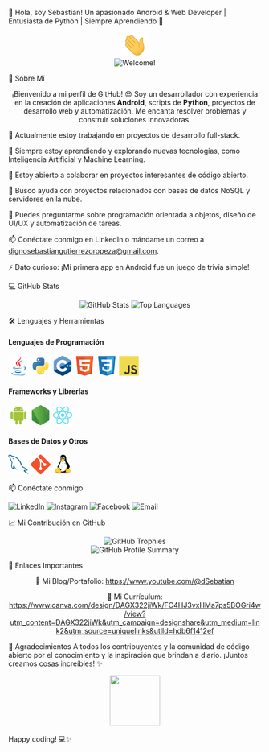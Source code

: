 👋 Hola, soy Sebastian!
Un apasionado Android & Web Developer | Entusiasta de Python | Siempre Aprendiendo 🚀
<div align="center">
<img src="https://github.com/ABSphreak/ABSphreak/blob/master/gifs/Hi.gif" width="50px"/>
</div>

<div align="center">
<img src="https://i.imgur.com/dTYwdG1.gif" alt="Welcome!" width="400"/>
</div>

🌟 Sobre Mí
<p align="center">
¡Bienvenido a mi perfil de GitHub! 😎 Soy un desarrollador con experiencia en la creación de aplicaciones <b>Android</b>, scripts de <b>Python</b>, proyectos de desarrollo web y automatización. Me encanta resolver problemas y construir soluciones innovadoras.
</p>

🔭 Actualmente estoy trabajando en proyectos de desarrollo full-stack.

🌱 Siempre estoy aprendiendo y explorando nuevas tecnologías, como Inteligencia Artificial y Machine Learning.

👯 Estoy abierto a colaborar en proyectos interesantes de código abierto.

🤔 Busco ayuda con proyectos relacionados con bases de datos NoSQL y servidores en la nube.

💬 Puedes preguntarme sobre programación orientada a objetos, diseño de UI/UX y automatización de tareas.

📫 Conéctate conmigo en LinkedIn o mándame un correo a dignosebastiangutierrezoropeza@gmail.com.

⚡ Dato curioso: ¡Mi primera app en Android fue un juego de trivia simple!

💻 GitHub Stats
<div align="center">
<img src="https://github-readme-stats.vercel.app/api?username=Naitsabes-Dig&show_icons=true&count_private=true&theme=radical" alt="GitHub Stats" width="500"/>
<img src="https://github-readme-stats.vercel.app/api/top-langs/?username=Naitsabes-Dig&layout=compact&theme=radical" alt="Top Languages" width="350"/>
</div>

🛠 Lenguajes y Herramientas
<div align="center">
<h4 align="left">Lenguajes de Programación</h4>
<p align="left">
<img src="https://raw.githubusercontent.com/devicons/devicon/master/icons/java/java-original.svg" alt="Java" width="40" height="40"/>
<img src="https://raw.githubusercontent.com/devicons/devicon/master/icons/python/python-original.svg" alt="Python" width="40" height="40"/>
<img src="https://raw.githubusercontent.com/devicons/devicon/master/icons/cplusplus/cplusplus-original.svg" alt="C++" width="40" height="40"/>
<img src="https://raw.githubusercontent.com/devicons/devicon/master/icons/html5/html5-original.svg" alt="HTML5" width="40" height="40"/>
<img src="https://raw.githubusercontent.com/devicons/devicon/master/icons/css3/css3-original.svg" alt="CSS3" width="40" height="40"/>
<img src="https://raw.githubusercontent.com/devicons/devicon/master/icons/javascript/javascript-original.svg" alt="JS" width="40" height="40"/>
</p>

<h4 align="left">Frameworks y Librerías</h4>
<p align="left">
<img src="https://raw.githubusercontent.com/devicons/devicon/master/icons/android/android-original.svg" alt="Android" width="40" height="40"/>
<img src="https://raw.githubusercontent.com/devicons/devicon/master/icons/nodejs/nodejs-original.svg" alt="NodeJS" width="40" height="40"/>
<img src="https://raw.githubusercontent.com/devicons/devicon/master/icons/react/react-original.svg" alt="React" width="40" height="40"/>
</p>

<h4 align="left">Bases de Datos y Otros</h4>
<p align="left">
<img src="https://raw.githubusercontent.com/devicons/devicon/master/icons/mysql/mysql-original.svg" alt="MySQL" width="40" height="40"/>
<img src="https://raw.githubusercontent.com/devicons/devicon/master/icons/git/git-original.svg" alt="Git" width="40" height="40"/>
<img src="https://raw.githubusercontent.com/devicons/devicon/master/icons/linux/linux-original.svg" alt="Linux" width="40" height="40"/>
</p>
</div>

📫 Conéctate conmigo
<p align="left">
<a href="https://www.linkedin.com/in/dsgutierrez/" target="_blank">
<img src="https://img.shields.io/badge/LinkedIn-%230077B5.svg?&style=for-the-badge&logo=linkedin&logoColor=white" alt="LinkedIn"/>
</a>
<a href="https://www.instagram.com/see.bass.tiann" target="_blank">
<img src="https://img.shields.io/badge/Instagram-%23E4405F.svg?&style=for-the-badge&logo=instagram&logoColor=white" alt="Instagram"/>
</a>
<a href="https://www.facebook.com/sebastian.gutierrezoropeza" target="_blank">
<img src="https://img.shields.io/badge/Facebook-%231877F2.svg?&style=for-the-badge&logo=facebook&logoColor=white" alt="Facebook"/>
</a>
<a href="mailto:dignosebastiangutierrezoropeza@gmail.com" target="_blank">
<img src="https://img.shields.io/badge/Email-D14836?style=for-the-badge&logo=gmail&logoColor=white" alt="Email"/>
</a>
</p>

📈 Mi Contribución en GitHub
<div align="center">
<img src="https://github-profile-trophy.vercel.app/?username=Naitsabes-Dig&theme=radical" alt="GitHub Trophies"/>
<br>
<img src="http://github-profile-summary-cards.vercel.app/api/cards/profile-details?username=Naitsabes-Dig&theme=radical" alt="GitHub Profile Summary"/>
</div>

🔗 Enlaces Importantes
<div align="center">

📝 Mi Blog/Portafolio: https://www.youtube.com/@dSebatian

📄 Mi Currículum: https://www.canva.com/design/DAGX322jiWk/FC4HJ3vxHMa7ps5BOGri4w/view?utm_content=DAGX322jiWk&utm_campaign=designshare&utm_medium=link2&utm_source=uniquelinks&utlId=hdb6f1412ef
</div>

🙏 Agradecimientos
A todos los contribuyentes y la comunidad de código abierto por el conocimiento y la inspiración que brindan a diario. ¡Juntos creamos cosas increíbles! ✨

<div align="center">
<img src="https://media.giphy.com/media/LmN8APb5sR22h3g8J7/giphy.gif" width="100" height="100"/>
</div>

Happy coding! 💻✨
